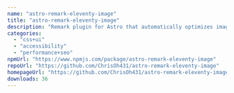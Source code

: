 ```yaml
---
name: "astro-remark-eleventy-image"
title: "astro-remark-eleventy-image"
description: "Remark plugin for Astro that automatically optimizes images referenced in markdown files."
categories:
  - "css+ui"
  - "accessibility"
  - "performance+seo"
npmUrl: "https://www.npmjs.com/package/astro-remark-eleventy-image"
repoUrl: "https://github.com/ChrisOh431/astro-remark-eleventy-image"
homepageUrl: "https://github.com/ChrisOh431/astro-remark-eleventy-image#readme"
downloads: 36
---
```

